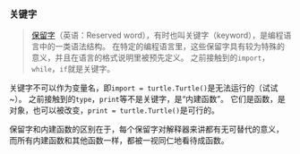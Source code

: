 ### 关键字

> [保留字](https://zh.wikipedia.org/zh-hans/保留字)（英语：Reserved word），有时也叫关键字（keyword），是编程语言中的一类语法结构。 在特定的编程语言里，这些保留字具有较为特殊的意义，并且在语言的格式说明里被预先定义。
之前接触到的`import`，`while`，`if`就是关键字。

关键字不可以作为变量名，即`import = turtle.Turtle()`是无法运行的（试试~）。
之前接触到的`type`，`print`等不是关键字，是“内建函数”。
它们是函数，是对象，也可以被改变，`print = turtle.Turtle()`是可行的。

保留字和内建函数的区别在于，每个保留字对解释器来讲都有无可替代的意义，
而所有内建函数和其他函数一样，都被一视同仁地看待成函数。
